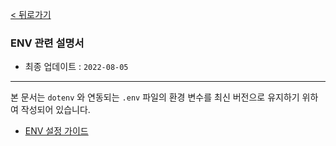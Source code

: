 [< 뒤로가기](../README.md)

### ENV 관련 설명서

- 최종 업데이트 : `2022-08-05`

<hr>

본 문서는 `dotenv` 와 연동되는 `.env` 파일의 환경 변수를 최신 버전으로 유지하기 위하여 작성되어 있습니다.

- [ENV 설정 가이드](./ENV-%EC%84%A4%EC%A0%95-%EC%95%88%EB%82%B4%EC%84%9C.md)